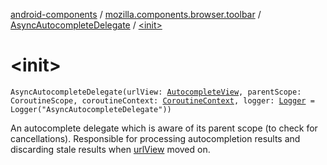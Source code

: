 [android-components](../../index.md) / [mozilla.components.browser.toolbar](../index.md) / [AsyncAutocompleteDelegate](index.md) / [&lt;init&gt;](./-init-.md)

# &lt;init&gt;

`AsyncAutocompleteDelegate(urlView: `[`AutocompleteView`](../../mozilla.components.ui.autocomplete/-autocomplete-view/index.md)`, parentScope: CoroutineScope, coroutineContext: `[`CoroutineContext`](https://kotlinlang.org/api/latest/jvm/stdlib/kotlin.coroutines/-coroutine-context/index.html)`, logger: `[`Logger`](../../mozilla.components.support.base.log.logger/-logger/index.md)` = Logger("AsyncAutocompleteDelegate"))`

An autocomplete delegate which is aware of its parent scope (to check for cancellations).
Responsible for processing autocompletion results and discarding stale results when [urlView](#) moved on.

